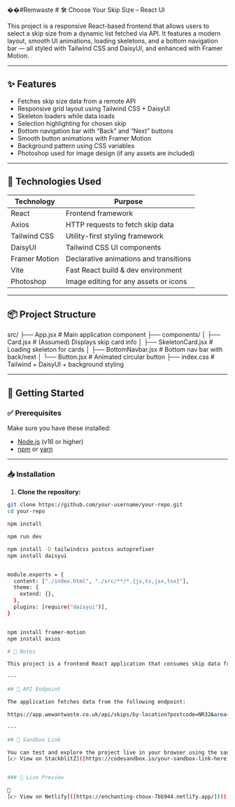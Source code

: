 ��# R e m w a s t e 
 
 # 🛠️ Choose Your Skip Size – React UI

This project is a responsive React-based frontend that allows users to select a skip size from a dynamic list fetched via API. It features a modern layout, smooth UI animations, loading skeletons, and a bottom navigation bar — all styled with Tailwind CSS and DaisyUI, and enhanced with Framer Motion.

---

## ✨ Features

- Fetches skip size data from a remote API
- Responsive grid layout using Tailwind CSS + DaisyUI
- Skeleton loaders while data loads
- Selection highlighting for chosen skip
- Bottom navigation bar with “Back” and “Next” buttons
- Smooth button animations with Framer Motion
- Background pattern using CSS variables
- Photoshop used for image design (if any assets are included)

---

## 🧰 Technologies Used

| Technology        | Purpose                                  |
|------------------|-------------------------------------------|
| React            | Frontend framework                        |
| Axios            | HTTP requests to fetch skip data          |
| Tailwind CSS     | Utility-first styling framework           |
| DaisyUI          | Tailwind CSS UI components                |
| Framer Motion    | Declarative animations and transitions    |
| Vite             | Fast React build & dev environment        |
| Photoshop        | Image editing for any assets or icons     |

---

## 📦 Project Structure

src/
├── App.jsx # Main application component
├── components/
│ ├── Card.jsx # (Assumed) Displays skip card info
│ ├── SkeletonCard.jsx # Loading skeleton for cards
│ ├── BottomNavbar.jsx # Bottom nav bar with back/next
│ └── Button.jsx # Animated circular button
├── index.css # Tailwind + DaisyUI + background styling

---

## 🚀 Getting Started

### ✅ Prerequisites

Make sure you have these installed:

- [Node.js](https://nodejs.org/) (v16 or higher)
- [npm](https://www.npmjs.com/) or [yarn](https://yarnpkg.com/)

---

### 📥 Installation

1. **Clone the repository:**

```bash
git clone https://github.com/your-username/your-repo.git
cd your-repo

npm install

npm run dev

npm install -D tailwindcss postcss autoprefixer
npm install daisyui


module.exports = {
  content: ["./index.html", "./src/**/*.{js,ts,jsx,tsx}"],
  theme: {
    extend: {},
  },
  plugins: [require("daisyui")],
}


npm install framer-motion
npm install axios

# 📝 Notes

This project is a frontend React application that consumes skip data from a live external API. Below are important notes regarding API usage, limitations, and project scope.

---

## 🔗 API Endpoint

The application fetches data from the following endpoint:

https://app.wewantwaste.co.uk/api/skips/by-location?postcode=NR32&area=Lowestoft

---

## 🧪 Sandbox Link

You can test and explore the project live in your browser using the sandbox link below. This is useful for quickly previewing the UI without needing to set up a local environment.
[👉 View on StackblitZ]([https://codesandbox.io/your-sandbox-link-here](https://stackblitz.com/edit/vitejs-vite-xydn2zka?file=src%2FApp.jsx,src%2Fcomponents%2FCard.jsx,src%2Fcomponents%2FButton.jsx,src%2Fcomponents%2FSkeletonCard.jsx,src%2Fcomponents%2FBottomNavbar.jsx,src%2Findex.css,src%2FApp.css))


### 🚀 Live Preview

🔗 
[👉 View on Netlify]([https://enchanting-choux-7bb944.netlify.app/])))




